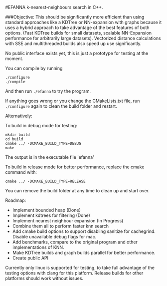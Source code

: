 #EFANNA k-nearest-neighbours search in C++.

###Objective:
This should be significantly more efficient than using standard approaches like a KDTree or NN-expansion with graphs because it uses a hybrid approach to take advantage of the best features of both options. (Fast KDTree builds for small datasets, scalable NN-Expansion performance for arbitrarily large datasets). Vectorized distance calculations with SSE and multithreaded builds also speed up use significantly.

No public interface exists yet, this is just a prototype for testing at the moment.

You can compile by running
```
./configure
./compile
```
And then run `./efanna` to try the program.

If anything goes wrong or you change the CMakeLists.txt file, run `./configure` again to clean the build folder and restart.

Alternatively:

To build in debug mode for testing:

```
mkdir build
cd build
cmake ../ -DCMAKE_BUILD_TYPE=DEBUG
make
```

The output is in the executable file 'efanna'

To build in release mode for better performance, replace the cmake
command with:
```
cmake ../ -DCMAKE_BUILD_TYPE=RELEASE
```

You can remove the build folder at any time to clean up and start over.

Roadmap:
* Implement bounded heap (Done)
* Implement kdtrees for filtering (Done)
* Implement nearest neighbour expansion (In Progress)
* Combine them all to perform faster knn search
* Add cmake build options to support disabling sanitize for cachegrind. Disable unavailable debug flags for mac.
* Add benchmarks, compare to the original program and other implementations of KNN.
* Make KDTree builds and graph builds parallel for better performance.
* Create public API

Currently only linux is supported for testing, to take full advantage of the
testing options with clang for this platform. Release builds for
other platforms should work without issues.
